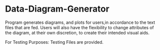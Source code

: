 # Data-Diagram-Generator
Program generates diagrams, and plots for users,in accordance to the text files that are fed. Users will also have the flexibility to change attributes of the diagram, at their own discretion, to create their intended visual aids.

For Testing Purposes: Testing Files are provided.
